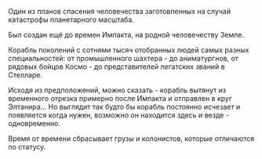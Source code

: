 Один из планов спасения человечества заготовленных на случай катастрофы планетарного масштаба.

Был создан ещё до времен Импакта, на родной человечеству Земле.

Корабль поколений с сотнями тысяч отобранных людей самых разных специальностей: от промышленного шахтера - до аниматургнов, от рядовых бойцов Космо - до представителей легатских званий в Стелларе.

Исходя из предположений, можно сказать - корабль вытянут из временного отрезка примерно после Импакта и отправлен в круг Элтанира... Но выглядит так будто бы корабль постоянно исчезает и появляется когда нужен, возможно он находится здесь и везде - одновременно. 

Время от времени сбрасывает грузы и колонистов, которые отличаются по статусу.
